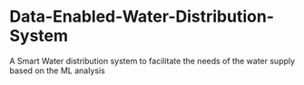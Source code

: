 # Data-Enabled-Water-Distribution-System
A Smart Water distribution system to facilitate the needs of the water supply based on the ML analysis
